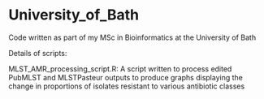 # University_of_Bath
Code written as part of my MSc in Bioinformatics at the University of Bath

Details of scripts:

MLST_AMR_processing_script.R:
A script written to process edited PubMLST and MLSTPasteur outputs to produce graphs displaying the change in proportions of isolates resistant to various antibiotic classes
